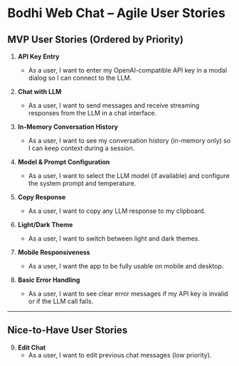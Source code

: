 # Bodhi Web Chat – Agile User Stories

## MVP User Stories (Ordered by Priority)

1. **API Key Entry**
   - As a user, I want to enter my OpenAI-compatible API key in a modal dialog so I can connect to the LLM.

2. **Chat with LLM**
   - As a user, I want to send messages and receive streaming responses from the LLM in a chat interface.

3. **In-Memory Conversation History**
   - As a user, I want to see my conversation history (in-memory only) so I can keep context during a session.

4. **Model & Prompt Configuration**
   - As a user, I want to select the LLM model (if available) and configure the system prompt and temperature.

5. **Copy Response**
   - As a user, I want to copy any LLM response to my clipboard.

6. **Light/Dark Theme**
   - As a user, I want to switch between light and dark themes.

7. **Mobile Responsiveness**
   - As a user, I want the app to be fully usable on mobile and desktop.

8. **Basic Error Handling**
   - As a user, I want to see clear error messages if my API key is invalid or if the LLM call fails.

---

## Nice-to-Have User Stories

9. **Edit Chat**
   - As a user, I want to edit previous chat messages (low priority).
